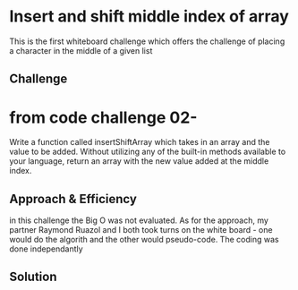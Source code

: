 # Insert and shift middle index of array
This is the first whiteboard challenge which offers the challenge of placing a character in the middle of a given list

## Challenge
# from code challenge 02-
Write a function called insertShiftArray which takes in an array and the value to be added. Without utilizing any of the built-in methods available to your language, return an array with the new value added at the middle index.

## Approach & Efficiency

in this challenge the Big O was not evaluated. As for the approach, my partner Raymond Ruazol and I both took turns on the white board - one would do the algorith and the other would pseudo-code. The coding was done independantly

## Solution
